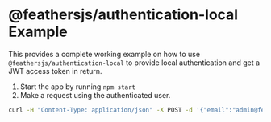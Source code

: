 # @feathersjs/authentication-local Example

This provides a complete working example on how to use `@feathersjs/authentication-local` to provide local authentication and get a JWT access token in return.

1. Start the app by running `npm start`
2. Make a request using the authenticated user.

```bash
curl -H "Content-Type: application/json" -X POST -d '{"email":"admin@feathersjs.com","password":"admin"}' http://localhost:3030/authentication
```
